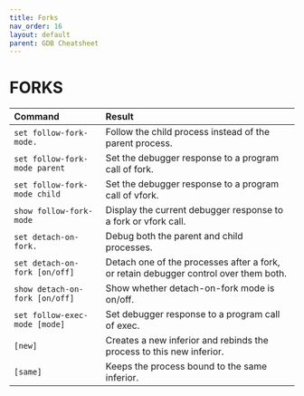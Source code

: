 ```yaml
---
title: Forks
nav_order: 16
layout: default
parent: GDB Cheatsheet
---
```


# **FORKS**

| Command                        | Result                                                                               |
| :----------------------------- | :----------------------------------------------------------------------------------- |
| `set follow-fork-mode.`        | Follow the child process instead of the parent process.                              |
| `set follow-fork-mode parent`  | Set the debugger response to a program call of fork.                                 |
| `set follow-fork-mode child`   | Set the debugger response to a program call of vfork.                                |
| `show follow-fork-mode`        | Display the current debugger response to a fork or vfork call.                       |
| `set detach-on-fork.`          | Debug both the parent and child processes.                                           |
| `set detach-on-fork [on/off]`  | Detach one of the processes after a fork, or retain debugger control over them both. |
| `show detach-on-fork [on/off]` | Show whether detach-on-fork mode is on/off.                                          |
| `set follow-exec-mode [mode]`  | Set debugger response to a program call of exec.                                     |
| `[new]`                        | Creates a new inferior and rebinds the process to this new inferior.                 |
| `[same]`                       | Keeps the process bound to the same inferior.                                        |